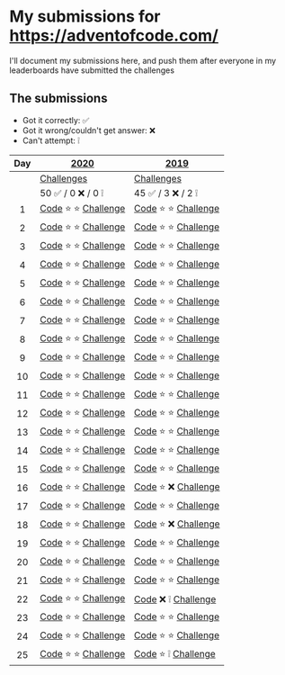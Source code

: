 # My submissions for https://adventofcode.com/

I'll document my submissions here, and push them after everyone in my 
leaderboards have submitted the challenges

## The submissions

* Got it correctly: :white_check_mark:
* Got it wrong/couldn't get answer: :x:
* Can't attempt: :grey_exclamation:

| Day | [2020](year_2020) | [2019](year_2019) |
|:---:| --- | --- |
| | [Challenges](https://adventofcode.com/2020) | [Challenges](https://adventofcode.com/2019) |
| | 50 :white_check_mark: / 0 :x: / 0 :grey_exclamation: | 45 :white_check_mark: / 3 :x: / 2 :grey_exclamation: |
|  1 | [Code](year_2020/day_01) :star: :star: [Challenge](https://adventofcode.com/2020/day/1) | [Code](year_2019/day_01) :star: :star: [Challenge](https://adventofcode.com/2019/day/1) |
|  2 | [Code](year_2020/day_02) :star: :star: [Challenge](https://adventofcode.com/2020/day/2) | [Code](year_2019/day_02) :star: :star: [Challenge](https://adventofcode.com/2019/day/2) |
|  3 | [Code](year_2020/day_03) :star: :star: [Challenge](https://adventofcode.com/2020/day/3) | [Code](year_2019/day_03) :star: :star: [Challenge](https://adventofcode.com/2019/day/3) |
|  4 | [Code](year_2020/day_04) :star: :star: [Challenge](https://adventofcode.com/2020/day/4) | [Code](year_2019/day_04) :star: :star: [Challenge](https://adventofcode.com/2019/day/4) |
|  5 | [Code](year_2020/day_05) :star: :star: [Challenge](https://adventofcode.com/2020/day/5) | [Code](year_2019/day_05) :star: :star: [Challenge](https://adventofcode.com/2019/day/5) |
|  6 | [Code](year_2020/day_06) :star: :star: [Challenge](https://adventofcode.com/2020/day/6) | [Code](year_2019/day_06) :star: :star: [Challenge](https://adventofcode.com/2019/day/6) |
|  7 | [Code](year_2020/day_07) :star: :star: [Challenge](https://adventofcode.com/2020/day/7) | [Code](year_2019/day_07) :star: :star: [Challenge](https://adventofcode.com/2019/day/7) |
|  8 | [Code](year_2020/day_08) :star: :star: [Challenge](https://adventofcode.com/2020/day/8) | [Code](year_2019/day_08) :star: :star: [Challenge](https://adventofcode.com/2019/day/8) |
|  9 | [Code](year_2020/day_09) :star: :star: [Challenge](https://adventofcode.com/2020/day/9) | [Code](year_2019/day_09) :star: :star: [Challenge](https://adventofcode.com/2019/day/9) |
| 10 | [Code](year_2020/day_10) :star: :star: [Challenge](https://adventofcode.com/2020/day/10) | [Code](year_2019/day_10) :star: :star: [Challenge](https://adventofcode.com/2019/day/10) |
| 11 | [Code](year_2020/day_11) :star: :star: [Challenge](https://adventofcode.com/2020/day/11) | [Code](year_2019/day_11) :star: :star: [Challenge](https://adventofcode.com/2019/day/11) |
| 12 | [Code](year_2020/day_12) :star: :star: [Challenge](https://adventofcode.com/2020/day/12) | [Code](year_2019/day_12) :star: :star: [Challenge](https://adventofcode.com/2019/day/12) |
| 13 | [Code](year_2020/day_13) :star: :star: [Challenge](https://adventofcode.com/2020/day/13) | [Code](year_2019/day_13) :star: :star: [Challenge](https://adventofcode.com/2019/day/13) |
| 14 | [Code](year_2020/day_14) :star: :star: [Challenge](https://adventofcode.com/2020/day/14) | [Code](year_2019/day_14) :star: :star: [Challenge](https://adventofcode.com/2019/day/14) |
| 15 | [Code](year_2020/day_15) :star: :star: [Challenge](https://adventofcode.com/2020/day/15) | [Code](year_2019/day_15) :star: :star: [Challenge](https://adventofcode.com/2019/day/15) |
| 16 | [Code](year_2020/day_16) :star: :star: [Challenge](https://adventofcode.com/2020/day/16) | [Code](year_2019/day_16) :star: :x: [Challenge](https://adventofcode.com/2019/day/16) |
| 17 | [Code](year_2020/day_17) :star: :star: [Challenge](https://adventofcode.com/2020/day/17) | [Code](year_2019/day_17) :star: :star: [Challenge](https://adventofcode.com/2019/day/17) |
| 18 | [Code](year_2020/day_18) :star: :star: [Challenge](https://adventofcode.com/2020/day/18) | [Code](year_2019/day_18) :star: :x: [Challenge](https://adventofcode.com/2019/day/18) |
| 19 | [Code](year_2020/day_19) :star: :star: [Challenge](https://adventofcode.com/2020/day/19) | [Code](year_2019/day_19) :star: :star: [Challenge](https://adventofcode.com/2019/day/19) |
| 20 | [Code](year_2020/day_20) :star: :star: [Challenge](https://adventofcode.com/2020/day/20) | [Code](year_2019/day_20) :star: :star: [Challenge](https://adventofcode.com/2019/day/20) |
| 21 | [Code](year_2020/day_21) :star: :star: [Challenge](https://adventofcode.com/2020/day/21) | [Code](year_2019/day_21) :star: :star: [Challenge](https://adventofcode.com/2019/day/21) |
| 22 | [Code](year_2020/day_22) :star: :star: [Challenge](https://adventofcode.com/2020/day/22) | [Code](year_2019/day_22) :x: :grey_exclamation: [Challenge](https://adventofcode.com/2019/day/22) |
| 23 | [Code](year_2020/day_23) :star: :star: [Challenge](https://adventofcode.com/2020/day/23) | [Code](year_2019/day_23) :star: :star: [Challenge](https://adventofcode.com/2019/day/23) |
| 24 | [Code](year_2020/day_24) :star: :star: [Challenge](https://adventofcode.com/2020/day/24) | [Code](year_2019/day_24) :star: :star: [Challenge](https://adventofcode.com/2019/day/24) |
| 25 | [Code](year_2020/day_24) :star: :star: [Challenge](https://adventofcode.com/2020/day/24) | [Code](year_2019/day_25) :star: :grey_exclamation: [Challenge](https://adventofcode.com/2019/day/25) |

